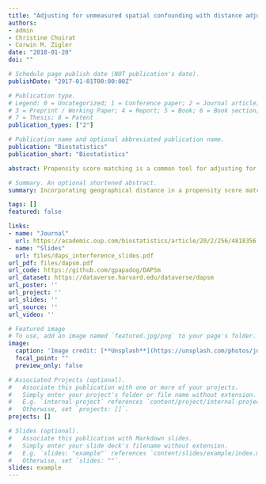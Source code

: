 ```yaml
---
title: "Adjusting for unmeasured spatial confounding with distance adjusted propensity score matching"
authors:
- admin
- Christine Choirat
- Corwin M. Zigler
date: "2018-01-20"
doi: ""

# Schedule page publish date (NOT publication's date).
publishDate: "2017-01-01T00:00:00Z"

# Publication type.
# Legend: 0 = Uncategorized; 1 = Conference paper; 2 = Journal article;
# 3 = Preprint / Working Paper; 4 = Report; 5 = Book; 6 = Book section;
# 7 = Thesis; 8 = Patent
publication_types: ["2"]

# Publication name and optional abbreviated publication name.
publication: "Biostatistics"
publication_short: "Biostatistics"

abstract: Propensity score matching is a common tool for adjusting for observed confounding in observational studies, but is known to have limitations in the presence of unmeasured confounding. In many settings, researchers are confronted with spatially-indexed data where the relative locations of the observational units may serve as a useful proxy for unmeasured confounding that varies according to a spatial pattern. We develop a new method, termed distance adjusted propensity score matching (DAPSm) that incorporates information on units’ spatial proximity into a propensity score matching procedure. We show that DAPSm can adjust for both observed and some forms of unobserved confounding and evaluate its performance relative to several other reasonable alternatives for incorporating spatial information into propensity score adjustment. The method is motivated by and applied to a comparative effectiveness investigation of power plant emission reduction technologies designed to reduce population exposure to ambient ozone pollution. Ultimately, DAPSm provides a framework for augmenting a “standard” propensity score analysis with information on spatial proximity and provides a transparent and principled way to assess the relative trade-offs of prioritizing observed confounding adjustment versus spatial proximity adjustment. 

# Summary. An optional shortened abstract.
summary: Incorporating geographical distance in a propensity score matching approach to account for unmeasured confounding by spatial variables. 

tags: []
featured: false

links:
- name: "Journal"
  url: https://academic.oup.com/biostatistics/article/20/2/256/4818356
- name: "Slides"
  url: files/daps_interference_slides.pdf
url_pdf: files/dapsm.pdf 
url_code: https://github.com/gpapadog/DAPSm
url_dataset: https://dataverse.harvard.edu/dataverse/dapsm
url_poster: ''
url_project: ''
url_slides: ''
url_source: ''
url_video: ''

# Featured image
# To use, add an image named `featured.jpg/png` to your page's folder. 
image:
  caption: 'Image credit: [**Unsplash**](https://unsplash.com/photos/jdD8gXaTZsc)'
  focal_point: ""
  preview_only: false

# Associated Projects (optional).
#   Associate this publication with one or more of your projects.
#   Simply enter your project's folder or file name without extension.
#   E.g. `internal-project` references `content/project/internal-project/index.md`.
#   Otherwise, set `projects: []`.
projects: []

# Slides (optional).
#   Associate this publication with Markdown slides.
#   Simply enter your slide deck's filename without extension.
#   E.g. `slides: "example"` references `content/slides/example/index.md`.
#   Otherwise, set `slides: ""`.
slides: example
---
```


